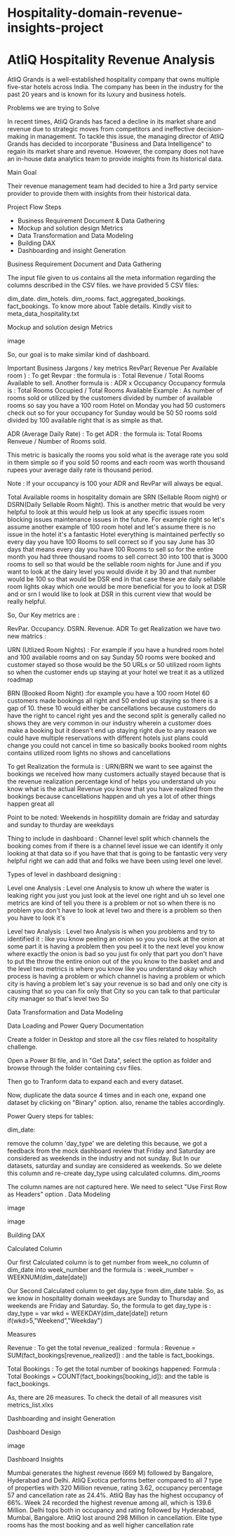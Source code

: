 # Hospitality-domain-revenue-insights-project
# AtliQ Hospitality Revenue Analysis
AtliQ Grands is a well-established hospitality company that owns multiple five-star hotels across India. The company has been in the industry for the past 20 years and is known for its luxury and business hotels.

Problems we are trying to Solve

In recent times, AtliQ Grands has faced a decline in its market share and revenue due to strategic moves from competitors and ineffective decision-making in management. To tackle this issue, the managing director of AtliQ Grands has decided to incorporate "Business and Data Intelligence" to regain its market share and revenue. However, the company does not have an in-house data analytics team to provide insights from its historical data.

Main Goal

Their revenue management team had decided to hire a 3rd party service provider to provide them with insights from their historical data.

Project Flow Steps
- Business Requirement Document & Data Gathering
- Mockup and solution design Metrics
- Data Transformation and Data Modeling
- Building DAX
- Dashboarding and insight Generation

Business Requirement Document and Data Gathering

The input file given to us contains all the meta information regarding the columns described in the CSV files. we have provided 5 CSV files:

dim_date.
dim_hotels.
dim_rooms.
fact_aggregated_bookings.
fact_bookings.
To know more about Table details. Kindly visit to meta_data_hospitality.txt

Mockup and solution design Metrics

image

So, our goal is to make similar kind of dashboard.

Important Business Jargons / key metrics
RevPar( Revenue Per Available room ) : To get Revpar : the formula is : Total Revenue / Total Rooms Available to sell. Another formula is : ADR x Occupancy
Occupancy formula is : Total Rooms Occupied / Total Rooms Available Example : As number of rooms sold or utilized by the customers divided by number of available rooms so say you have a 100 room Hotel on Monday you had 50 customers check out so for your occupancy for Sunday would be 50 50 rooms sold divided by 100 available right that is as simple as that.

ADR (Average Daily Rate) : To get ADR : the formula is:
Total Rooms Renveue / Number of Rooms sold.

This metric is basically the rooms you sold what is the average rate you sold in them simple so if you sold 50 rooms and each room was worth thousand rupees your average daily rate is thousand period.

Note : If your occupancy is 100 your ADR and RevPar will always be equal.

Total Available rooms in hospitality domain are SRN (Sellable Room night) or DSRN(Daily Sellable Room Night). This is another metric that would be very helpful to look at this would help us look at any specific issues room blocking issues maintenance issues in the future.
For example right so let's assume another example of 100 room hotel and let's assume there is no issue in the hotel it's a fantastic Hotel everything is maintained perfectly so every day you have 100 Rooms to sell correct so if you say June has 30 days that means every day you have 100 Rooms to sell so for the entire month you had three thousand rooms to sell correct 30 into 100 that is 3000 rooms to sell so that would be the sellable room nights for June and if you want to look at the dairy level you would divide it by 30 and that number would be 100 so that would be DSR end in that case these are daily sellable room lights okay which one would be more beneficial for you to look at DSR and or srn I would like to look at DSR in this current view that would be really helpful.

So, Our Key metrics are :

RevPar.
Occupancy.
DSRN.
Revenue.
ADR
To get Realization we have two new matrics :

URN (Utlized Room Nights) : For example if you have a hundred room hotel and 100 available rooms and on say Sunday 50 rooms were booked and customer stayed so those would be the 50 URLs or 50 utilized room lights so when the customer ends up staying at your hotel we treat it as a utilized roadmap

BRN (Booked Room Night) :for example you have a 100 room Hotel 60 customers made bookings all right and 50 ended up staying so there is a gap of 10. these 10 would either be cancellations because customers do have the right to cancel right yes and the second split is generally called no shows they are very common in our industry wherein a customer does make a booking but it doesn't end up staying right due to any reason we could have multiple reservations with different hotels just plans could change you could not cancel in time so basically books booked room nights contains utilized room lights no shows and cancellations


To get Realization the formula is : URN/BRN we want to see against the bookings we received how many customers actually stayed because that is the revenue realization percentage kind of helps you understand uh you know what is the actual Revenue you know that you have realized from the bookings because cancellations happen and uh yes a lot of other things happen great all

Point to be noted: Weekends in hospitility domain are friday and saturday and sunday to thurday are weekdays

Thing to include in dashboard : Channel level split which channels the booking comes from if there is a channel level issue we can identify it only looking at that data so if you have that that is going to be fantastic very very helpful right we can add that and folks we have been using level one level.

Types of level in dashboard designing :

Level one Analysis : Level one Analysis to know uh where the water is leaking right you just you just look at the level one right and uh so level one metrics are kind of tell you there is a problem or not so when there is no problem you don't have to look at level two and there is a problem so then you have to look it's

Level two Analysis : Level two Analysis is when you problems and try to identified it : like you know peeling an onion so you you look at the onion at some part it is having a problem then you peel it to the next level you know where exactly the onion is bad so you just fix only that part you don't have to put the throw the entire onion out of the you know to the basket and and the level two metrics is where you know like you understand okay which process is having a problem or which channel is having a problem or which city is having a problem let's say your revenue is so bad and only one city is causing that so you can fix only that City so you can talk to that particular city manager so that's level two So

Data Transformation and Data Modeling

Data Loading and Power Query Documentation

Create a folder in Desktop and store all the csv files related to hospitality challenge.

Open a Power BI file, and In "Get Data", select the option as folder and browse through the folder containing csv files.

Then go to Tranform data to expand each and every dataset.

Now, duplicate the data source 4 times and in each one, expand one dataset by clicking on "Binary" option. also, rename the tables accordingly.

Power Query steps for tables:

dim_date:

remove the column 'day_type'
we are deleting this because, we got a feedback from the mock dashboard review that Friday and Saturday are
considered as weekends in the industry and not sunday. But In our datasets, saturday and sunday are considered
as weekends. So we delete this column and re-create day_type using calculated columns.
dim_rooms

The column names are not captured here. We need to select "Use First Row as Headers" option .
Data Modeling

image

image

Building DAX

Calculated Column

Our first Calculated column is to get number from week_no column of dim_date into week_number and the formula is :
week_number = WEEKNUM(dim_date[date])

Our Second Calculated column to get day_type from dim_date table. So, as we know in hospitality domain weekdays are Sunday to Thursday and weekends are Friday and Saturday. So, the formula to get day_type is : day_type =
var wkd = WEEKDAY(dim_date[date])
return if(wkd>5,"Weekend","Weekday")

Measures

Revenue : To get the total revenue_realized : formula : Revenue = SUM(fact_bookings[revenue_realized]) : and the table is fact_bookings.

Total Bookings : To get the total number of bookings happened: Formula : Total Bookings = COUNT(fact_bookings[booking_id]): and the table is fact_bookings.

As, there are 26 measures. To check the detail of all measures visit metrics_list.xlxs

Dashboarding and insight Generation

Dashboard Design

image

Dashboard Insights

Mumbai generates the highest revenue (669 M) followed by Bangalore, Hyderabad and Delhi.
AtliQ Exotica performs better compared to all 7 type of properties with 320 Million revenue, rating 3.62, occupancy percentage 57 and cancellation rate as 24.4%.
AtliQ Bay has the highest occupancy of 66%.
Week 24 recorded the highest revenue among all, which is 139.6 Million.
Delhi tops both in occupancy and rating followed by Hyderabad, Mumbai, Bangalore.
AtliQ lost around 298 Million in cancellation.
Elite type rooms has the most booking and as well higher cancellation rate

